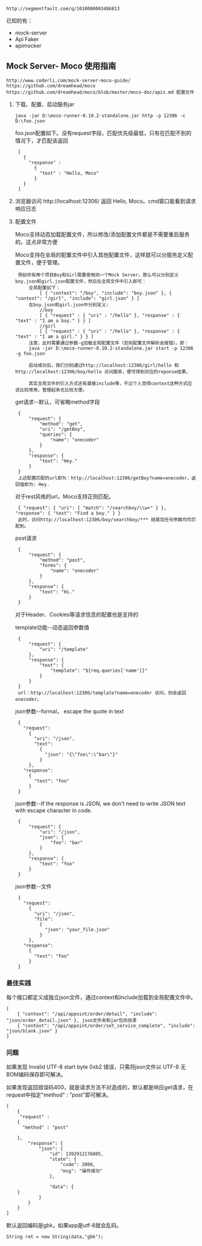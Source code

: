 	http://segmentfault.com/q/1010000003486813

已知的有：

- mock-server
- Api Faker
- apimocker

## Mock Server- Moco 使用指南 ##

	http://www.coderli.com/mock-server-moco-guide/
	https://github.com/dreamhead/moco
	https://github.com/dreamhead/moco/blob/master/moco-doc/apis.md 配置文件

1. 下载、配置、启动服务jar

	`java -jar D:\moco-runner-0.10.2-standalone.jar http -p 12306 -c D:\foo.json`
	
	foo.json配置如下。没有request字段，匹配优先级最低，只有在匹配不到的情况下，才匹配该返回
	
		[
		  {
		    "response" :
		      {
		        "text" : "Hello, Moco"
		      }
		  }
		]
	
2. 浏览器访问 http://localhost:12306/ 返回 Hello, Moco。cmd窗口能看到请求响应日志

3. 配置文件

	Moco支持动态加载配置文件，所以修改/添加配置文件都是不需要重启服务的。这点非常方便
	
	 Moco支持在全局的配置文件中引入其他配置文件，这样就可以分服务定义配置文件，便于管理。
		
		例如你有两个项目Boy和Girl需要使用同一个Mock Server，那么可以分别定义boy.json和girl.json配置文件，然后在全局文件中引入即可： 
			全局配置如下：
				[ { "context": "/boy", "include": "boy.json" }, { "context": "/girl", "include": "girl.json" } ]
			在boy.json和girl.json中分别定义:
				//boy
				[ { "request" : { "uri" : "/hello" }, "response" : { "text" : "I am a boy." } } ]
				//girl
				[ { "request" : { "uri" : "/hello" }, "response" : { "text" : "I am a girl." } } ]
			注意，此时需要通过参数-g加载全局配置文件（否则配置文件解析会报错）。即：
			java -jar D:\moco-runner-0.10.2-standalone.jar start -p 12306 -g foo.json

			启动成功后，我们分别通过http://localhost:12306/girl/hello 和 http://localhost:12306/boy/hello 访问服务，便可得到对应的reponse结果。

			其实全局文件的引入方式还有直接include等，不过个人觉得context这种方式应该比较常用，管理起来也比较方便。

	get请求--默认，可省略method字段

		{
		    "request": {
		        "method": "get",
		        "uri": "/getBoy",
		        "queries": {
		            "name": "onecoder"
		        }
		    },
		    "response": {
		        "text": "Hey."
		    }
		}
		上述配置匹配的url即为：http://localhost:12306/getBoy?name=onecoder，返回值即为: Hey.

	对于rest风格的url，Moco支持正则匹配。

		{ "request": { "uri": { "match": "/searchboy/\\w+" } }, "response": { "text": "Find a boy." } }
		此时，访问http://localhost:12306/boy/searchboy/*** 结尾加任何参数均可匹配到。

	post请求
	
		{
		    "request": {
		        "method": "post",
		        "forms": {
		            "name": "onecoder"
		        }
		    },
		    "response": {
		        "text": "Hi."
		    }
		}

	对于Header、Cookies等请求信息的配置也是支持的

	template功能--动态返回参数值

		{
		    "request": {
		        "uri": "/template"
		    },
		    "response": {
		        "text": {
		            "template": "${req.queries['name']}"
		        }
		    }
		}
		url：http://localhost:12306/template?name=onecoder 访问，则会返回onecoder。

	json参数--formal， escape the quote in text

		{
		  "request": 
		    {
		      "uri": "/json",
		      "text": 
		        {
		          "json": "{\"foo\":\"bar\"}"
		        }
		    },
		  "response": 
		    {
		      "text": "foo"
		    }
		}

	json参数--If the response is JSON, we don't need to write JSON text with escape character in code.	

		{
		    "request": {
		        "uri": "/json",
		        "json": {
		            "foo": "bar"
		        }
		    },
		    "response": {
		        "text": "foo"
		    }
		}

	json参数--文件

		{
		  "request": 
		    {
		      "uri": "/json",
		      "file": 
		        {
		          "json": "your_file.json"
		        }
		    },
		  "response": 
		    {
		      "text": "foo"
		    }
		}

### 最佳实践 ###

每个接口都定义成独立json文件，通过context和include加载到全局配置文件中。

	[
		{ "context": "/api/appoint/order/detail", "include": "json/order_detail.json" }, json文件夹和jar包同目录
		{ "context": "/api/appoint/order/set_service_complete", "include": "json/blank.json" }
	]

### 问题 ###

如果发现 Invalid UTF-8 start byte 0xb2 错误，只需将json文件以 UTF-8 无BOM编码保存即可解决。

如果发现返回错误码400，就是请求方法不对造成的，默认都是响应get请求，在request中指定"method" : "post"即可解决。

	[
	    {
		 "request" :
	    {
	      "method" : "post"
	    
	    },
	        "response": {
	            "json": {
	                "id": 1392912176805,
	                "state": {
	                    "code": 2000,
	                    "msg": "操作成功"
	                },
	              
	                "data": {
	    }
	            }
	        }
	    }
	]

默认返回编码是gbk，如果app是utf-8就会乱码。
	
	String ret = new String(data,"gbk");
